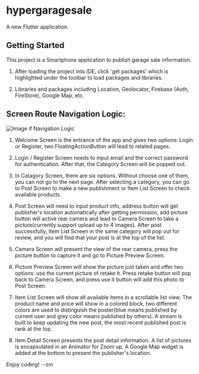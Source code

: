 # hypergaragesale

A new Flutter application.

## Getting Started

This project is a Smartphone application to publish garage sale information.

1. After loading the project into IDE, click 'get packages' which is highlighted under the toolbar to load packages and libraries.

2. Libraries and packages including Location, Geolocator, Firebase (Auth, FireStore), Google Map, etc.

## Screen Route Navigation Logic:
![Image if Navigation Logic](https://github.com/MengZhou122/hyper_garage_sale/blob/master/images/Navigation%20logic.png)

1. Welcome Screen is the entrance of the app and gives two options: Login or Register, two FloatingActionButton will lead to related pages.

2. Login / Register Screen needs to input email and the correct password for authentication. After that, the Category Screen will be popped out.

3. In Catagory Screen, there are six options. Without choose one of them, you can not go to the next page. After selecting a category, you can go to Post Screen to make a new publishment or Item List Screen to check available products.

4. Post Screen will need to input product info, address button will get publisher's location automatically after getting permission, add picture button will active rear camera and lead to Camera Screen to take a picture(currently support upload up to 4 images). After post successfully, Item List Screen in the same category will pop out for review, and you will find that your post is at the top of the list.

5. Camera Screen will present the view of the rear camera, press the picture button to capture it and go to Picture Preview Screen.

6. Picture Preview Screen will show the picture just taken and offer two options: use the current picture of retake it. Press retake button will pop back to Camera Screen, and press use it button will add this photo to Post Screen.

7. Item List Screen will show all available items in a scrollable list view. The product name and price will show in a colored block, two different colors are used to distinguish the poster(blue means published by current user and grey color means published by others). A stream is built to keep updating the new post, the most recent published post is rank at the top.

8. Item Detail Screen presents the post detail information. A list of pictures is encapsulated in an Animator for Zoom up. A Google Map widget is added at the bottom to present the publisher's location.

Enjoy coding! --zm
